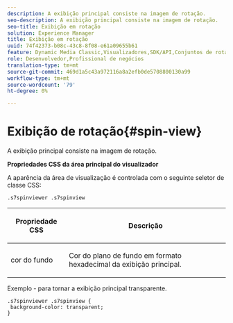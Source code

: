 ```yaml
---
description: A exibição principal consiste na imagem de rotação.
seo-description: A exibição principal consiste na imagem de rotação.
seo-title: Exibição em rotação
solution: Experience Manager
title: Exibição em rotação
uuid: 74f42373-b08c-43c8-8f08-e61a09655b61
feature: Dynamic Media Classic,Visualizadores,SDK/API,Conjuntos de rotação
role: Desenvolvedor,Profissional de negócios
translation-type: tm+mt
source-git-commit: 469d1a5c43a972116a8a2efb0de5708800130a99
workflow-type: tm+mt
source-wordcount: '79'
ht-degree: 0%

---
```



# Exibição de rotação{#spin-view}

A exibição principal consiste na imagem de rotação.

<!--<a id="section_061E550C1C1D4DB2BD663A898895B38C"></a>-->

**Propriedades CSS da área principal do visualizador**

A aparência da área de visualização é controlada com o seguinte seletor de classe CSS:

```
.s7spinviewer .s7spinview
```

<table id="table_94EE3F5BBE4547C0B4943471CEE7EDE4"> 
 <thead> 
  <tr> 
   <th colname="col1" class="entry"> <p> Propriedade CSS </p> </th> 
   <th colname="col2" class="entry"> <p>Descrição </p> </th> 
  </tr> 
 </thead>
 <tbody> 
  <tr> 
   <td colname="col1"> <p> <span class="codeph"> cor do fundo  </span> </p> </td> 
   <td colname="col2"> <p> Cor do plano de fundo em formato hexadecimal da exibição principal. </p> </td> 
  </tr> 
 </tbody> 
</table>

Exemplo - para tornar a exibição principal transparente.

```
.s7spinviewer .s7spinview { 
 background-color: transparent; 
}
```

